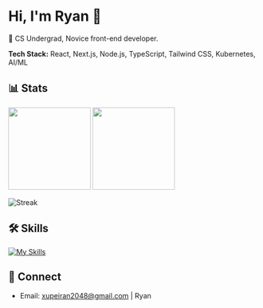 # Hi, I'm Ryan 👋

🚀 CS Undergrad, Novice front-end developer.

**Tech Stack:** React, Next.js, Node.js, TypeScript, Tailwind CSS, Kubernetes, AI/ML

## 📊 Stats
<p align="left">
  <img src="https://github-readme-stats.vercel.app/api?username=PeiranXu-108&show_icons=true" height="165" />
  <img src="https://github-readme-stats.vercel.app/api/top-langs/?username=PeiranXu-108&layout=compact" height="165" />
</p>

![Streak](https://streak-stats.demolab.com?user=PeiranXu-108)

## 🛠 Skills
[![My Skills](https://skillicons.dev/icons?i=ts,react,nextjs,nodejs,tailwind,kubernetes,docker,python,mongodb,mysql,git)](https://skillicons.dev)

## 🤝 Connect
- Email: xupeiran2048@gmail.com | Ryan

